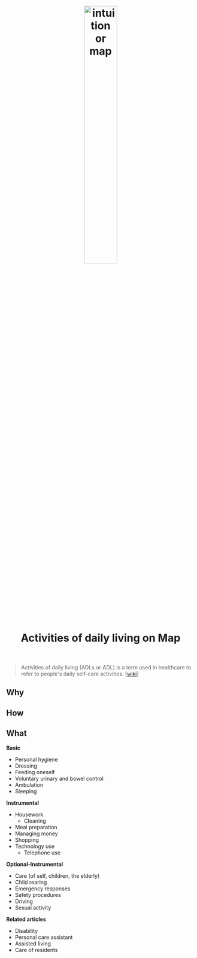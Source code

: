 <h1 align="center">
<br>
	<a href="https://www.wikiwand.com/en/Hygiene#/External_links">
  <img src="https://i.imgur.com/KCvSSwp.png" alt="intuition or map" width=42%">
  </a>
  <br><br>
Activities of daily living on Map
  <br><br>
</h1>

> Activities of daily living (ADLs or ADL) is a term used in healthcare to refer to people's daily self-care activities. [[wiki](https://www.wikiwand.com/en/Activities_of_daily_living)]

## Why 



## How


## What 

**Basic**	

* Personal hygiene
* Dressing
* Feeding oneself
* Voluntary urinary and bowel control
* Ambulation
* Sleeping

**Instrumental**	

* Housework 
	* Cleaning
* Meal preparation
* Managing money
* Shopping
* Technology use 
	* Telephone use

**Optional-Instrumental**	

* Care (of self, children, the elderly)
* Child rearing
* Emergency responses
* Safety procedures
* Driving
* Sexual activity

**Related articles**	

* Disability
* Personal care assistant
* Assisted living
* Care of residents




